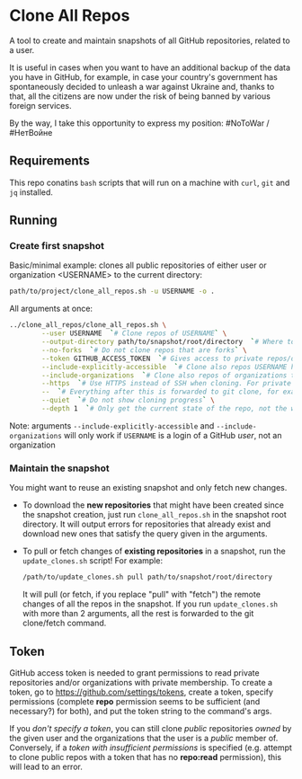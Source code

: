 # Clone All Repos

A tool to create and maintain snapshots of all GitHub repositories, related to a user.

It is useful in cases when you want to have an additional backup of the data you have in GitHub, for example,
in case your country's government has spontaneously decided to unleash a war against Ukraine and, thanks to
that, all the citizens are now under the risk of being banned by various foreign services.

By the way, I take this opportunity to express my position: #NoToWar / #НетВойне

## Requirements

This repo conatins `bash` scripts that will run on a machine with `curl`, `git` and `jq` installed.

## Running

### Create first snapshot

Basic/minimal example: clones all public repositories of either user or organization \<USERNAME\> to the
current directory:
```bash
path/to/project/clone_all_repos.sh -u USERNAME -o .
```

All arguments at once:
```bash
../clone_all_repos/clone_all_repos.sh \
        --user USERNAME  `# Clone repos of USERNAME` \
        --output-directory path/to/snapshot/root/directory  `# Where to store the snapshot` \
        --no-forks  `# Do not clone repos that are forks` \
        --token GITHUB_ACCESS_TOKEN  `# Gives access to private repos/orgs, details below` \
        --include-explicitly-accessible  `# Clone also repos USERNAME has explicit access to` \
        --include-organizations  `# Clone also repos of organizations that USERNAME belongs to` \
        --https  `# Use HTTPS instead of SSH when cloning. For private repos token will be used` \
        --  `# Everything after this is forwarded to git clone, for example:` \
        --quiet  `# Do not show cloning progress` \
        --depth 1  `# Only get the current state of the repo, not the whole commits history`
```

Note: arguments `--include-explicitly-accessible` and `--include-organizations` will only work if `USERNAME`
is a login of a GitHub _user_, not an organization

### Maintain the snapshot

You might want to reuse an existing snapshot and only fetch new changes.

-   To download the **new repositories** that might have been created since the snapshot creation, just run
    `clone_all_repos.sh` in the snapshot root directory. It will output errors for repositories that already
    exist and download new ones that satisfy the query given in the arguments.

-   To pull or fetch changes of **existing repositories** in a snapshot, run the `update_clones.sh` script!
    For example:
    ```bash
    /path/to/update_clones.sh pull path/to/snapshot/root/directory
    ```
    It will pull (or fetch, if you replace "pull" with "fetch") the remote changes of all the repos in the
    snapshot. If you run `update_clones.sh` with more than 2 arguments, all the rest is forwarded to the
    git clone/fetch command.

## Token

GitHub access token is needed to grant permissions to read private repositories and/or organizations with private
membership. To create a token, go to https://github.com/settings/tokens, create a token, specify permissions
(complete **repo** permission seems to be sufficient (and necessary?) for both), and put the token string to the
command's args.

If you _don't specify a token_, you can still clone _public_ repositories _owned_ by the given user and the
organizations that the user is a _public_ member of. Conversely, if a _token with insufficient permissions_ is
specified (e.g. attempt to clone public repos with a token that has no **repo:read** permission), this will
lead to an error.
